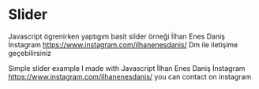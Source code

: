 # Slider
Javascript ögrenirken yaptıgım basit slider örneği
İlhan Enes Daniş İnstagram https://www.instagram.com/ilhanenesdanis/  Dm ile iletişime geçebilirsiniz



Simple slider example I made with Javascript
İlhan Enes Daniş  İnstagram  https://www.instagram.com/ilhanenesdanis/   you can contact on instagram
